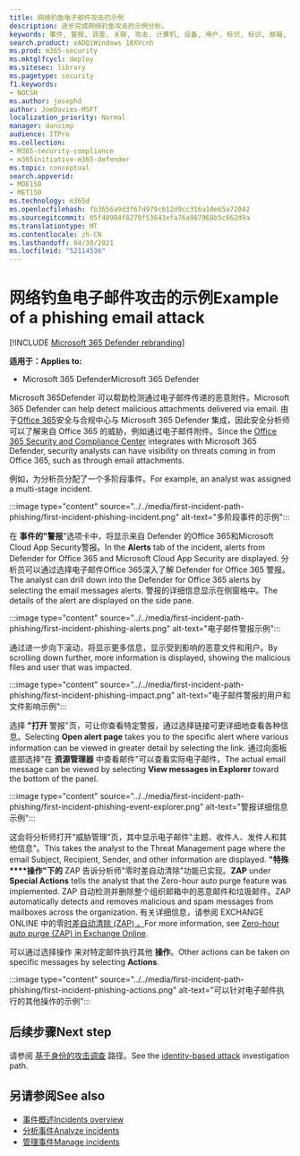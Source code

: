 ```yaml
---
title: 网络钓鱼电子邮件攻击的示例
description: 逐步完成网络钓鱼攻击的示例分析。
keywords: 事件, 警报, 调查, 关联, 攻击, 计算机, 设备, 用户, 标识, 标识, 邮箱, 电子邮件, 365, microsoft, m365
search.product: eADQiWindows 10XVcnh
ms.prod: m365-security
ms.mktglfcycl: deploy
ms.sitesec: library
ms.pagetype: security
f1.keywords:
- NOCSH
ms.author: josephd
author: JoeDavies-MSFT
localization_priority: Normal
manager: dansimp
audience: ITPro
ms.collection:
- M365-security-compliance
- m365initiative-m365-defender
ms.topic: conceptual
search.appverid:
- MOE150
- MET150
ms.technology: m365d
ms.openlocfilehash: fb3656a9d3f67d979c012d9cc316a10e65a72042
ms.sourcegitcommit: 05f40904f8278f53643efa76a907968b5c662d9a
ms.translationtype: MT
ms.contentlocale: zh-CN
ms.lasthandoff: 04/30/2021
ms.locfileid: "52114536"
---
```

# <a name="example-of-a-phishing-email-attack"></a><span data-ttu-id="f5987-104">网络钓鱼电子邮件攻击的示例</span><span class="sxs-lookup"><span data-stu-id="f5987-104">Example of a phishing email attack</span></span>

[!INCLUDE [Microsoft 365 Defender rebranding](../includes/microsoft-defender.md)]

<span data-ttu-id="f5987-105">**适用于：**</span><span class="sxs-lookup"><span data-stu-id="f5987-105">**Applies to:**</span></span>
- <span data-ttu-id="f5987-106">Microsoft 365 Defender</span><span class="sxs-lookup"><span data-stu-id="f5987-106">Microsoft 365 Defender</span></span>

<span data-ttu-id="f5987-107">Microsoft 365Defender 可以帮助检测通过电子邮件传递的恶意附件。</span><span class="sxs-lookup"><span data-stu-id="f5987-107">Microsoft 365 Defender can help detect malicious attachments delivered via email.</span></span> <span data-ttu-id="f5987-108">由于[Office 365](https://protection.office.com/)安全与合规中心与 Microsoft 365 Defender 集成，因此安全分析师可以了解来自 Office 365 的威胁，例如通过电子邮件附件。</span><span class="sxs-lookup"><span data-stu-id="f5987-108">Since the [Office 365 Security and Compliance Center](https://protection.office.com/) integrates with Microsoft 365 Defender, security analysts can have visibility on threats coming in from Office 365, such as through email attachments.</span></span>

<span data-ttu-id="f5987-109">例如，为分析员分配了一个多阶段事件。</span><span class="sxs-lookup"><span data-stu-id="f5987-109">For example, an analyst was assigned a multi-stage incident.</span></span>
 
:::image type="content" source="../../media/first-incident-path-phishing/first-incident-phishing-incident.png" alt-text="多阶段事件的示例"::: 

<span data-ttu-id="f5987-111">在 **事件的"警报**"选项卡中，将显示来自 Defender 的Office 365和Microsoft Cloud App Security警报。</span><span class="sxs-lookup"><span data-stu-id="f5987-111">In the **Alerts** tab of the incident, alerts from Defender for Office 365 and Microsoft Cloud App Security are displayed.</span></span> <span data-ttu-id="f5987-112">分析员可以通过选择电子邮件Office 365深入了解 Defender for Office 365 警报。</span><span class="sxs-lookup"><span data-stu-id="f5987-112">The analyst can drill down into the Defender for Office 365 alerts by selecting the email messages alerts.</span></span> <span data-ttu-id="f5987-113">警报的详细信息显示在侧窗格中。</span><span class="sxs-lookup"><span data-stu-id="f5987-113">The details of the alert are displayed on the side pane.</span></span>

:::image type="content" source="../../media/first-incident-path-phishing/first-incident-phishing-alerts.png" alt-text="电子邮件警报示例":::
 
<span data-ttu-id="f5987-115">通过进一步向下滚动，将显示更多信息，显示受到影响的恶意文件和用户。</span><span class="sxs-lookup"><span data-stu-id="f5987-115">By scrolling down further, more information is displayed, showing the malicious files and user that was impacted.</span></span>

:::image type="content" source="../../media/first-incident-path-phishing/first-incident-phishing-impact.png" alt-text="电子邮件警报的用户和文件影响示例":::
  
<span data-ttu-id="f5987-117">选择 **"打开** 警报"页，可让你查看特定警报，通过选择链接可更详细地查看各种信息。</span><span class="sxs-lookup"><span data-stu-id="f5987-117">Selecting **Open alert page** takes you to the specific alert where various information can be viewed in greater detail by selecting the link.</span></span> <span data-ttu-id="f5987-118">通过向面板底部选择"在 **资源管理器** 中查看邮件"可以查看实际电子邮件。</span><span class="sxs-lookup"><span data-stu-id="f5987-118">The actual email message can be viewed by selecting **View messages in Explorer** toward the bottom of the panel.</span></span>
 
:::image type="content" source="../../media/first-incident-path-phishing/first-incident-phishing-event-explorer.png" alt-text="警报详细信息示例"::: 

<span data-ttu-id="f5987-120">这会将分析师打开"威胁管理"页，其中显示电子邮件"主题、收件人、发件人和其他信息"。</span><span class="sxs-lookup"><span data-stu-id="f5987-120">This takes the analyst to the Threat Management page where the email Subject, Recipient, Sender, and other information are displayed.</span></span> <span data-ttu-id="f5987-121">**"特殊\*\*\*\*操作"下的** ZAP 告诉分析师"零时差自动清除"功能已实现。</span><span class="sxs-lookup"><span data-stu-id="f5987-121">**ZAP** under **Special Actions** tells the analyst that the Zero-hour auto purge feature was implemented.</span></span> <span data-ttu-id="f5987-122">ZAP 自动检测并删除整个组织邮箱中的恶意邮件和垃圾邮件。</span><span class="sxs-lookup"><span data-stu-id="f5987-122">ZAP automatically detects and removes malicious and spam messages from mailboxes across the organization.</span></span> <span data-ttu-id="f5987-123">有关详细信息，请参阅 EXCHANGE ONLINE 中的零[时差自动清除 (ZAP) 。](../office-365-security/zero-hour-auto-purge.md)</span><span class="sxs-lookup"><span data-stu-id="f5987-123">For more information, see [Zero-hour auto purge (ZAP) in Exchange Online](../office-365-security/zero-hour-auto-purge.md).</span></span>

<span data-ttu-id="f5987-124">可以通过选择操作 来对特定邮件执行其他 **操作**。</span><span class="sxs-lookup"><span data-stu-id="f5987-124">Other actions can be taken on specific messages by selecting **Actions**.</span></span> 
 
:::image type="content" source="../../media/first-incident-path-phishing/first-incident-phishing-actions.png" alt-text="可以针对电子邮件执行的其他操作的示例"::: 

## <a name="next-step"></a><span data-ttu-id="f5987-126">后续步骤</span><span class="sxs-lookup"><span data-stu-id="f5987-126">Next step</span></span>

<span data-ttu-id="f5987-127">请参阅 [基于身份的攻击调查](first-incident-path-identity.md) 路径。</span><span class="sxs-lookup"><span data-stu-id="f5987-127">See the [identity-based attack](first-incident-path-identity.md) investigation path.</span></span>

## <a name="see-also"></a><span data-ttu-id="f5987-128">另请参阅</span><span class="sxs-lookup"><span data-stu-id="f5987-128">See also</span></span>

- [<span data-ttu-id="f5987-129">事件概述</span><span class="sxs-lookup"><span data-stu-id="f5987-129">Incidents overview</span></span>](incidents-overview.md)
- [<span data-ttu-id="f5987-130">分析事件</span><span class="sxs-lookup"><span data-stu-id="f5987-130">Analyze incidents</span></span>](investigate-incidents.md)
- [<span data-ttu-id="f5987-131">管理事件</span><span class="sxs-lookup"><span data-stu-id="f5987-131">Manage incidents</span></span>](manage-incidents.md)
